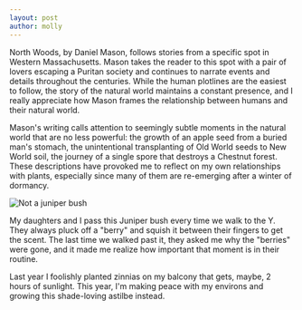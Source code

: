 ```yaml
---
layout: post
author: molly
---
```


North Woods, by Daniel Mason, follows stories from a specific spot in Western Massachusetts. Mason takes the reader to this spot with a pair of lovers escaping a Puritan society and continues to narrate events and details throughout the centuries. While the human plotlines are the easiest to follow, the story of the natural world maintains a constant presence, and I really appreciate how Mason frames the relationship between humans and their natural world.

Mason's writing calls attention to seemingly subtle moments in the natural world that are no less powerful: the growth of an apple seed from a buried man's stomach, the unintentional transplanting of Old World seeds to New World soil, the journey of a single spore that destroys a Chestnut forest. These descriptions have provoked me to reflect on my own relationships with plants, especially since many of them are re-emerging after a winter of dormancy.

![Not a juniper bush](/assets/images/bread.jpg)

My daughters and I pass this Juniper bush every time we walk to the Y. They always pluck off a "berry" and squish it between their fingers to get the scent. The last time we walked past it, they asked me why the "berries" were gone, and it made me realize how important that moment is in their routine.

Last year I foolishly planted zinnias on my balcony that gets, maybe, 2 hours of sunlight. This year, I'm making peace with my environs and growing this shade-loving astilbe instead.